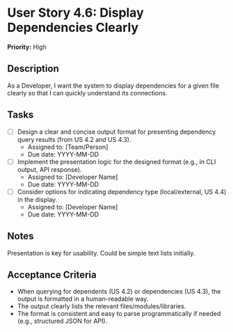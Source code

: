 # User Story 4.6: Display Dependencies Clearly

**Priority:** High

## Description
As a Developer, I want the system to display dependencies for a given file clearly so that I can quickly understand its connections.

## Tasks
- [ ] Design a clear and concise output format for presenting dependency query results (from US 4.2 and US 4.3).
  - Assigned to: [Team/Person]
  - Due date: YYYY-MM-DD
- [ ] Implement the presentation logic for the designed format (e.g., in CLI output, API response).
  - Assigned to: [Developer Name]
  - Due date: YYYY-MM-DD
- [ ] Consider options for indicating dependency type (local/external, US 4.4) in the display.
  - Assigned to: [Developer Name]
  - Due date: YYYY-MM-DD

## Notes
Presentation is key for usability. Could be simple text lists initially.

## Acceptance Criteria
- When querying for dependents (US 4.2) or dependencies (US 4.3), the output is formatted in a human-readable way.
- The output clearly lists the relevant files/modules/libraries.
- The format is consistent and easy to parse programmatically if needed (e.g., structured JSON for API).
